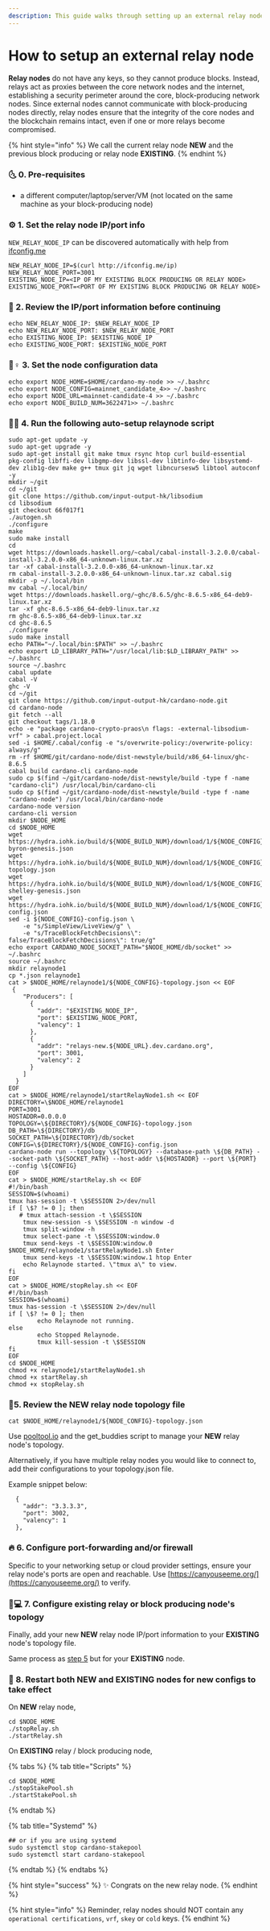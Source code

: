 ```yaml
---
description: This guide walks through setting up an external relay node.
---
```


# How to setup an external relay node

**Relay nodes** do not have any keys, so they cannot produce blocks. Instead, relays act as proxies between the core network nodes and the internet, establishing a security perimeter around the core, block-producing network nodes. Since external nodes cannot communicate with block-producing nodes directly, relay nodes ensure that the integrity of the core nodes and the blockchain remains intact, even if one or more relays become compromised.

{% hint style="info" %}
We call the current relay node **NEW** and the previous block producing or relay node **EXISTING**.
{% endhint %}

### 🌜 0. Pre-requisites

* a different computer/laptop/server/VM \(not located on the same machine as your block-producing node\)

### ⚙ 1. Set the relay node IP/port info

`NEW_RELAY_NODE_IP` can be discovered automatically with help from [ifconfig.me](http://ifconfig.me)

```text
NEW_RELAY_NODE_IP=$(curl http://ifconfig.me/ip)
NEW_RELAY_NODE_PORT=3001
EXISTING_NODE_IP=<IP OF MY EXISTING BLOCK PRODUCING OR RELAY NODE>
EXISTING_NODE_PORT=<PORT OF MY EXISTING BLOCK PRODUCING OR RELAY NODE>
```

### 🚧 2. Review the IP/port information before continuing

```text
echo NEW_RELAY_NODE_IP: $NEW_RELAY_NODE_IP
echo NEW_RELAY_NODE_PORT: $NEW_RELAY_NODE_PORT
echo EXISTING_NODE_IP: $EXISTING_NODE_IP
echo EXISTING_NODE_PORT: $EXISTING_NODE_PORT
```

### 🤹♀ 3. Set the node configuration data

```text
echo export NODE_HOME=$HOME/cardano-my-node >> ~/.bashrc
echo export NODE_CONFIG=mainnet_candidate_4>> ~/.bashrc
echo export NODE_URL=mainnet-candidate-4 >> ~/.bashrc
echo export NODE_BUILD_NUM=3622471>> ~/.bashrc
```

### 👩🌾 4. Run the following auto-setup relaynode script

```text
sudo apt-get update -y
sudo apt-get upgrade -y
sudo apt-get install git make tmux rsync htop curl build-essential pkg-config libffi-dev libgmp-dev libssl-dev libtinfo-dev libsystemd-dev zlib1g-dev make g++ tmux git jq wget libncursesw5 libtool autoconf -y
mkdir ~/git
cd ~/git
git clone https://github.com/input-output-hk/libsodium
cd libsodium
git checkout 66f017f1
./autogen.sh
./configure
make
sudo make install
cd
wget https://downloads.haskell.org/~cabal/cabal-install-3.2.0.0/cabal-install-3.2.0.0-x86_64-unknown-linux.tar.xz
tar -xf cabal-install-3.2.0.0-x86_64-unknown-linux.tar.xz
rm cabal-install-3.2.0.0-x86_64-unknown-linux.tar.xz cabal.sig
mkdir -p ~/.local/bin
mv cabal ~/.local/bin/
wget https://downloads.haskell.org/~ghc/8.6.5/ghc-8.6.5-x86_64-deb9-linux.tar.xz
tar -xf ghc-8.6.5-x86_64-deb9-linux.tar.xz
rm ghc-8.6.5-x86_64-deb9-linux.tar.xz
cd ghc-8.6.5
./configure
sudo make install
echo PATH="~/.local/bin:$PATH" >> ~/.bashrc
echo export LD_LIBRARY_PATH="/usr/local/lib:$LD_LIBRARY_PATH" >> ~/.bashrc
source ~/.bashrc
cabal update
cabal -V
ghc -V
cd ~/git
git clone https://github.com/input-output-hk/cardano-node.git
cd cardano-node
git fetch --all
git checkout tags/1.18.0
echo -e "package cardano-crypto-praos\n flags: -external-libsodium-vrf" > cabal.project.local
sed -i $HOME/.cabal/config -e "s/overwrite-policy:/overwrite-policy: always/g"
rm -rf $HOME/git/cardano-node/dist-newstyle/build/x86_64-linux/ghc-8.6.5
cabal build cardano-cli cardano-node
sudo cp $(find ~/git/cardano-node/dist-newstyle/build -type f -name "cardano-cli") /usr/local/bin/cardano-cli
sudo cp $(find ~/git/cardano-node/dist-newstyle/build -type f -name "cardano-node") /usr/local/bin/cardano-node
cardano-node version
cardano-cli version
mkdir $NODE_HOME
cd $NODE_HOME
wget https://hydra.iohk.io/build/${NODE_BUILD_NUM}/download/1/${NODE_CONFIG}-byron-genesis.json
wget https://hydra.iohk.io/build/${NODE_BUILD_NUM}/download/1/${NODE_CONFIG}-topology.json
wget https://hydra.iohk.io/build/${NODE_BUILD_NUM}/download/1/${NODE_CONFIG}-shelley-genesis.json
wget https://hydra.iohk.io/build/${NODE_BUILD_NUM}/download/1/${NODE_CONFIG}-config.json
sed -i ${NODE_CONFIG}-config.json \
    -e "s/SimpleView/LiveView/g" \
    -e "s/TraceBlockFetchDecisions\": false/TraceBlockFetchDecisions\": true/g"
echo export CARDANO_NODE_SOCKET_PATH="$NODE_HOME/db/socket" >> ~/.bashrc
source ~/.bashrc
mkdir relaynode1
cp *.json relaynode1
cat > $NODE_HOME/relaynode1/${NODE_CONFIG}-topology.json << EOF 
 {
    "Producers": [
      {
        "addr": "$EXISTING_NODE_IP",
        "port": $EXISTING_NODE_PORT,
        "valency": 1
      },
      {
        "addr": "relays-new.${NODE_URL}.dev.cardano.org",
        "port": 3001,
        "valency": 2
      }
    ]
  }
EOF
cat > $NODE_HOME/relaynode1/startRelayNode1.sh << EOF 
DIRECTORY=\$NODE_HOME/relaynode1
PORT=3001
HOSTADDR=0.0.0.0
TOPOLOGY=\${DIRECTORY}/${NODE_CONFIG}-topology.json
DB_PATH=\${DIRECTORY}/db
SOCKET_PATH=\${DIRECTORY}/db/socket
CONFIG=\${DIRECTORY}/${NODE_CONFIG}-config.json
cardano-node run --topology \${TOPOLOGY} --database-path \${DB_PATH} --socket-path \${SOCKET_PATH} --host-addr \${HOSTADDR} --port \${PORT} --config \${CONFIG}
EOF
cat > $NODE_HOME/startRelay.sh << EOF
#!/bin/bash
SESSION=$(whoami)
tmux has-session -t \$SESSION 2>/dev/null
if [ \$? != 0 ]; then
   # tmux attach-session -t \$SESSION
    tmux new-session -s \$SESSION -n window -d
    tmux split-window -h
    tmux select-pane -t \$SESSION:window.0
    tmux send-keys -t \$SESSION:window.0 $NODE_HOME/relaynode1/startRelayNode1.sh Enter
    tmux send-keys -t \$SESSION:window.1 htop Enter
    echo Relaynode started. \"tmux a\" to view.
fi
EOF
cat > $NODE_HOME/stopRelay.sh << EOF
#!/bin/bash
SESSION=$(whoami)
tmux has-session -t \$SESSION 2>/dev/null
if [ \$? != 0 ]; then
        echo Relaynode not running.
else
        echo Stopped Relaynode.
        tmux kill-session -t \$SESSION
fi
EOF
cd $NODE_HOME
chmod +x relaynode1/startRelayNode1.sh
chmod +x startRelay.sh
chmod +x stopRelay.sh
```

### 🛑5. Review the NEW relay node topology file

```text
cat $NODE_HOME/relaynode1/${NODE_CONFIG}-topology.json
```

Use [pooltool.io](https://pooltool.io/) and the get\_buddies script to manage your **NEW** relay node's topology.

Alternatively, if you have multiple relay nodes you would like to connect to, add their configurations to your topology.json file. 

Example snippet below:

```text
  {
    "addr": "3.3.3.3",
    "port": 3002,
    "valency": 1
  },
```

### 🔥 6. Configure port-forwarding and/or firewall

Specific to your networking setup or cloud provider settings, ensure your relay node's ports are open and reachable. Use [https://canyouseeme.org/](https://canyouseeme.org/) to verify.

### 👩💻 7. Configure existing relay or block producing node's topology

Finally, add your new **NEW** relay node IP/port information to your **EXISTING** node's topology file. 

Same process as [step 5](how-to-setup-an-external-relay-node.md#5-review-the-topology-file) but for your **EXISTING** node.

### 🔄 8. Restart both NEW and EXISTING nodes for new configs to take effect

On **NEW** relay node,

```text
cd $NODE_HOME
./stopRelay.sh
./startRelay.sh
```

On **EXISTING** relay / block producing node,

{% tabs %}
{% tab title="Scripts" %}
```text
cd $NODE_HOME
./stopStakePool.sh 
./startStakePool.sh
```
{% endtab %}

{% tab title="Systemd" %}
```
## or if you are using systemd
sudo systemctl stop cardano-stakepool
sudo systemctl start cardano-stakepool
```
{% endtab %}
{% endtabs %}

{% hint style="success" %}
✨ Congrats on the new relay node.
{% endhint %}

{% hint style="info" %}
Reminder, relay nodes should NOT contain any `operational certifications`, `vrf`, `skey` or `cold` keys.
{% endhint %}

